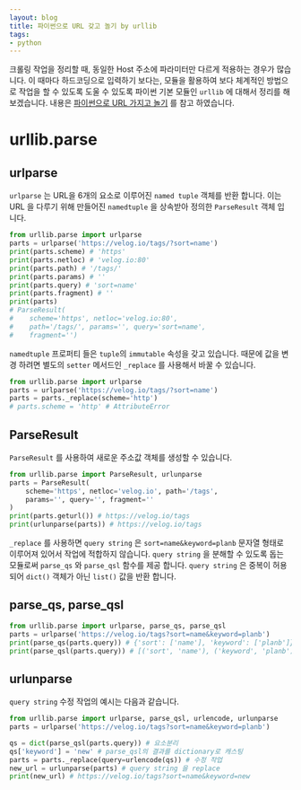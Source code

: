 ```yaml
---
layout: blog
title: 파이썬으로 URL 갖고 놀기 by urllib 
tags:
- python
---
```


크롤링 작업을 정리할 때, 동일한 Host 주소에 파라미터만 다르게 적용하는 경우가 많습니다. 이 때마다 하드코딩으로 입력하기 보다는, 모듈을 활용하여 보다 체계적인 방법으로 작업을 할 수 있도록 도울 수 있도록 파이썬 기본 모듈인 `urllib` 에 대해서 정리를 해 보겠습니다. 내용은 [파이썬으로 URL 가지고 놀기](https://velog.io/@city7310/%ED%8C%8C%EC%9D%B4%EC%8D%AC%EC%9C%BC%EB%A1%9C-URL-%EA%B0%80%EC%A7%80%EA%B3%A0-%EB%86%80%EA%B8%B0) 를 참고 하였습니다.


# urllib.parse
## urlparse

`urlparse` 는 URL을 6개의 요소로 이루어진 `named tuple` 객체를 반환 합니다. 이는 URL 을 다루기 위해 만들어진 `namedtuple` 을 상속받아 정의한 `ParseResult` 객체 입니다.

```python
from urllib.parse import urlparse
parts = urlparse('https://velog.io/tags/?sort=name')
print(parts.scheme) # 'https'
print(parts.netloc) # 'velog.io:80'
print(parts.path) # '/tags/'
print(parts.params) # ''
print(parts.query) # 'sort=name'
print(parts.fragment) # ''
print(parts) 
# ParseResult(
#    scheme='https', netloc='velog.io:80', 
#    path='/tags/', params='', query='sort=name',
#    fragment='')
```

`namedtuple` 프로퍼티 들은 `tuple`의 `immutable` 속성을 갖고 있습니다. 때문에 값을 변경 하려면 별도의 `setter` 메서드인 `_replace` 를 사용해서 바꿀 수 있습니다.

```python
from urllib.parse import urlparse
parts = urlparse('https://velog.io/tags/?sort=name')
parts = parts._replace(scheme='http')
# parts.scheme = 'http' # AttributeError
```

## ParseResult

`ParseResult` 를 사용하여 새로운 주소값 객체를 생성할 수 있습니다.

```python
from urllib.parse import ParseResult, urlunparse
parts = ParseResult(
    scheme='https', netloc='velog.io', path='/tags', 
    params='', query='', fragment=''
)
print(parts.geturl()) # https://velog.io/tags
print(urlunparse(parts)) # https://velog.io/tags
```

`_replace` 를 사용하면 `query string` 은 `sort=name&keyword=planb` 문자열 형태로 이루어져 있어서 작업에 적합하지 않습니다. `query string` 을 분해할 수 있도록 돕는 모듈로써 `parse_qs` 와 `parse_qsl` 함수를 제공 합니다. `query string` 은 중복이 허용되어 `dict()` 객체가 아닌 `list()` 값을 반환 합니다. 

## parse_qs, parse_qsl

```python
from urllib.parse import urlparse, parse_qs, parse_qsl
parts = urlparse('https://velog.io/tags?sort=name&keyword=planb')
print(parse_qs(parts.query)) # {'sort': ['name'], 'keyword': ['planb']}
print(parse_qsl(parts.query)) # [('sort', 'name'), ('keyword', 'planb')]
```

## urlunparse

`query string` 수정 작업의 예시는 다음과 같습니다.

```python
from urllib.parse import urlparse, parse_qsl, urlencode, urlunparse
parts = urlparse('https://velog.io/tags?sort=name&keyword=planb')

qs = dict(parse_qsl(parts.query)) # 요소분리
qs['keyword'] = 'new' # parse_qsl의 결과를 dictionary로 캐스팅
parts = parts._replace(query=urlencode(qs)) # 수정 작업
new_url = urlunparse(parts) # query string 을 replace
print(new_url) # https://velog.io/tags?sort=name&keyword=new
```

